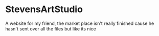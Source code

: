 # StevensArtStudio
A website for my friend, the market place isn't really finished cause he hasn't sent over all the files but like its nice
